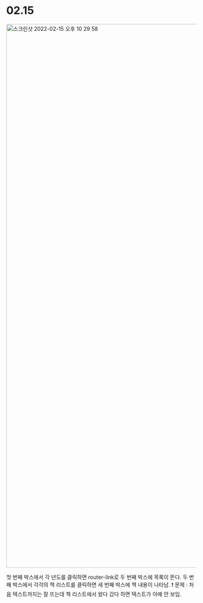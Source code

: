 # 02.15

<img width="1440" alt="스크린샷 2022-02-15 오후 10 29 58" src="https://user-images.githubusercontent.com/93234748/154071772-65373972-befd-4a46-8ba7-a0e5536cc1cc.png">

첫 번째 박스에서 각 년도를 클릭하면 router-link로 두 번째 박스에 목록이 뜬다. 두 번째 박스에서 각각의 책 리스트를 클릭하면 세 번째 박스에 책 내용이 나타남.
❗️ 문제 : 처음 텍스트까지는 잘 뜨는데 책 리스트에서 왔다 갔다 하면 텍스트가 아예 안 보임.

